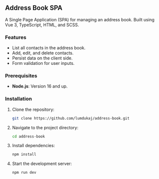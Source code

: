 ## Address Book SPA

A Single Page Application (SPA) for managing an address book. Built using Vue 3, TypeScript, HTML, and SCSS.

### Features

- List all contacts in the address book.
- Add, edit, and delete contacts.
- Persist data on the client side.
- Form validation for user inputs.

### Prerequisites

- **Node.js**: Version 16 and up.

### Installation

1. Clone the repository:
   ```bash
   git clone https://github.com/lumdukaj/address-book.git
   ```
2. Navigate to the project directory:
   ```bash
   cd address-book
   ```
3. Install dependencies:
   ```bash
   npm install
   ```
4. Start the development server:
   ```bash
   npm run dev
   ```
